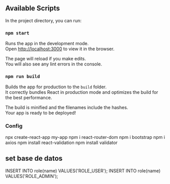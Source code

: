 ## Available Scripts

In the project directory, you can run:

### `npm start`

Runs the app in the development mode.\
Open [http://localhost:3000](http://localhost:3000) to view it in the browser.

The page will reload if you make edits.\
You will also see any lint errors in the console.

### `npm run build`

Builds the app for production to the `build` folder.\
It correctly bundles React in production mode and optimizes the build for the best performance.

The build is minified and the filenames include the hashes.\
Your app is ready to be deployed!

### Config
npx create-react-app my-app
npm i react-router-dom
npm i bootstrap
npm i axios
npm install react-validation
npm install validator

## set base de datos 
INSERT INTO role(name) VALUES('ROLE_USER');
INSERT INTO role(name) VALUES('ROLE_ADMIN');
